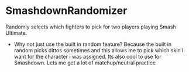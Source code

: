 # SmashdownRandomizer
Randomly selects which fighters to pick for two players playing Smash Ultimate.

* Why not just use the built in random feature?
Because the built in random picks dittos sometimes and this allows me to pick which skin I want for the character i was assigned.
Its also cool to use for Smashdown. Lets me get a lot of matchup/neutral practice
